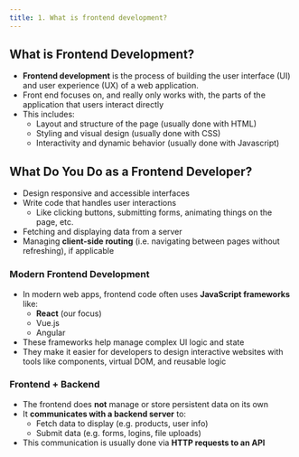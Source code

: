```yaml
---
title: 1. What is frontend development?
---
```


## What is Frontend Development?

- **Frontend development** is the process of building the user interface (UI) and user experience (UX) of a web application.
- Front end focuses on, and really only works with, the parts of the application that users interact directly
- This includes:
  - Layout and structure of the page (usually done with HTML)
  - Styling and visual design (usually done with CSS)
  - Interactivity and dynamic behavior (usually done with Javascript)

## What Do You Do as a Frontend Developer?
- Design responsive and accessible interfaces
- Write code that handles user interactions
  - Like clicking buttons, submitting forms, animating things on the page, etc.
- Fetching and displaying data from a server
- Managing **client-side routing** (i.e. navigating between pages without refreshing), if applicable

### Modern Frontend Development
- In modern web apps, frontend code often uses **JavaScript frameworks** like:
  - **React** (our focus)
  - Vue.js
  - Angular
- These frameworks help manage complex UI logic and state
- They make it easier for developers to design interactive websites with tools like components, virtual DOM, and reusable logic

### Frontend + Backend
- The frontend does **not** manage or store persistent data on its own
- It **communicates with a backend server** to:
  - Fetch data to display (e.g. products, user info)
  - Submit data (e.g. forms, logins, file uploads)
- This communication is usually done via **HTTP requests to an API**